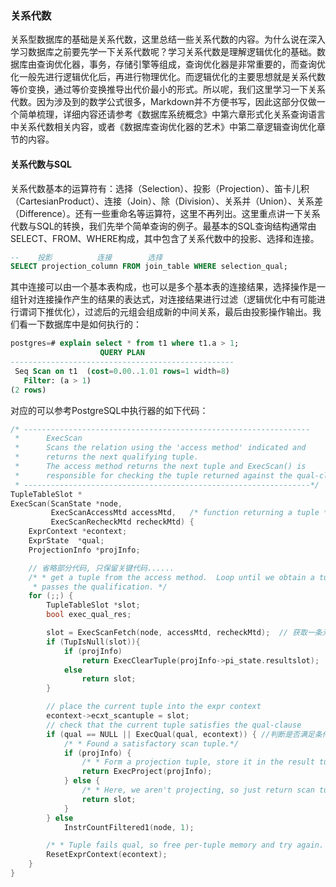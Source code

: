 ### 关系代数

关系型数据库的基础是关系代数，这里总结一些关系代数的内容。为什么说在深入学习数据库之前要先学一下关系代数呢？学习关系代数是理解逻辑优化的基础。数据库由查询优化器，事务，存储引擎等组成，查询优化器是非常重要的，而查询优化一般先进行逻辑优化后，再进行物理优化。而逻辑优化的主要思想就是关系代数等价变换，通过等价变换推导出代价最小的形式。所以呢，我们这里学习一下关系代数。因为涉及到的数学公式很多，Markdown并不方便书写，因此这部分仅做一个简单梳理，详细内容还请参考《数据库系统概念》中第六章形式化关系查询语言中关系代数相关内容，或者《数据库查询优化器的艺术》中第二章逻辑查询优化章节的内容。

#### 关系代数与SQL
关系代数基本的运算符有：选择（Selection）、投影（Projection）、笛卡儿积（CartesianProduct）、连接（Join）、除（Division）、关系并（Union）、关系差（Difference）。还有一些重命名等运算符，这里不再列出。这里重点讲一下关系代数与SQL的转换，我们先举个简单查询的例子。最基本的SQL查询结构通常由SELECT、FROM、WHERE构成，其中包含了关系代数中的投影、选择和连接。
```sql
--    投影          连接        选择
SELECT projection_column FROM join_table WHERE selection_qual;
```
其中连接可以由一个基本表构成，也可以是多个基本表的连接结果，选择操作是一组针对连接操作产生的结果的表达式，对连接结果进行过滤（逻辑优化中有可能进行谓词下推优化），过滤后的元组会组成新的中间关系，最后由投影操作输出。我们看一下数据库中是如何执行的：
```sql
postgres=# explain select * from t1 where t1.a > 1;
                    QUERY PLAN                    
--------------------------------------------------
 Seq Scan on t1  (cost=0.00..1.01 rows=1 width=8)
   Filter: (a > 1)
(2 rows)
```
对应的可以参考PostgreSQL中执行器的如下代码：
```c++
/* ----------------------------------------------------------------
 *		ExecScan
 *		Scans the relation using the 'access method' indicated and
 *		returns the next qualifying tuple.
 *		The access method returns the next tuple and ExecScan() is
 *		responsible for checking the tuple returned against the qual-clause.
 * ----------------------------------------------------------------*/
TupleTableSlot *
ExecScan(ScanState *node,
		 ExecScanAccessMtd accessMtd,	/* function returning a tuple */
		 ExecScanRecheckMtd recheckMtd) {
	ExprContext *econtext;
	ExprState  *qual;
	ProjectionInfo *projInfo;

    // 省略部分代码, 只保留关键代码......
	/* * get a tuple from the access method.  Loop until we obtain a tuple that
	 * passes the qualification. */
	for (;;) {
		TupleTableSlot *slot;
		bool exec_qual_res;

		slot = ExecScanFetch(node, accessMtd, recheckMtd);  // 获取一条元组
		if (TupIsNull(slot)){
			if (projInfo)
				return ExecClearTuple(projInfo->pi_state.resultslot);
			else
				return slot;
		}

        // place the current tuple into the expr context
		econtext->ecxt_scantuple = slot;
		// check that the current tuple satisfies the qual-clause
		if (qual == NULL || ExecQual(qual, econtext)) { //判断是否满足条件，如果不满足条件不进行投影
			/* * Found a satisfactory scan tuple.*/
			if (projInfo) {
				/* * Form a projection tuple, store it in the result tuple slot and return it. */
				return ExecProject(projInfo);
			} else {
				/* * Here, we aren't projecting, so just return scan tuple.*/
				return slot;
			}
		} else
			InstrCountFiltered1(node, 1);

		/* * Tuple fails qual, so free per-tuple memory and try again. */
		ResetExprContext(econtext);
	}
}
```
